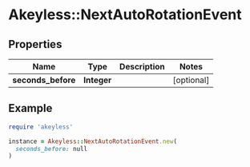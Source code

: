 # Akeyless::NextAutoRotationEvent

## Properties

| Name | Type | Description | Notes |
| ---- | ---- | ----------- | ----- |
| **seconds_before** | **Integer** |  | [optional] |

## Example

```ruby
require 'akeyless'

instance = Akeyless::NextAutoRotationEvent.new(
  seconds_before: null
)
```

